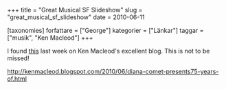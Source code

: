+++
title = "Great Musical SF Slideshow"
slug = "great_musical_sf_slideshow"
date = 2010-06-11

[taxonomies]
forfattare = ["George"]
kategorier = ["Länkar"]
taggar = ["musik", "Ken Macleod"]
+++

I found <a title="Slideshow+Music!" href="http://kenmacleod.blogspot.com/2010/06/diana-comet-presents75-years-of.html">this</a> last week on Ken Macleod's excellent blog. This is not to be missed!

<a href="http://kenmacleod.blogspot.com/2010/06/diana-comet-presents75-years-of.html">http://kenmacleod.blogspot.com/2010/06/diana-comet-presents75-years-of.html</a>
